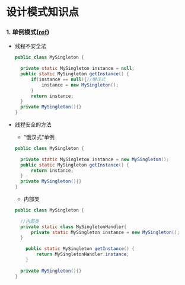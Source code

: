 # 设计模式知识点

### 1. 单例模式([ref](https://blog.csdn.net/cselmu9/article/details/51366946))

- 线程不安全法
  
  ```java
  public class MySingleton {
  	
  	private static MySingleton instance = null;
  	public static MySingleton getInstance() {
  		if(instance == null){//懒汉式
  			instance = new MySingleton();
  		}
  		return instance;
  	}
  	private MySingleton(){}
  }
  
  ```

- 线程安全的方法
  
  - “饿汉式”单例
  
  ```java
  public class MySingleton {
  	
  	private static MySingleton instance = new MySingleton();
  	public static MySingleton getInstance() {
  		return instance;
  	}
  	private MySingleton(){}
  }
  ```
  
  
  
  - 内部类
  
  ```java
  public class MySingleton {
  	
  	//内部类
  	private static class MySingletonHandler{
  		private static MySingleton instance = new MySingleton();
  	} 
  	
      public static MySingleton getInstance() {
          return MySingletonHandler.instance;
      }
  	
  	private MySingleton(){}
  }
  ```
  
  
